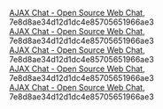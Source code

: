 [AJAX Chat - Open Source Web Chat](https://blueimp.net/ajax), 7e8d8ae34d12d1dc4e85705651966ae3  
[AJAX Chat - Open Source Web Chat](https://blueimp.net/ajax), 7e8d8ae34d12d1dc4e85705651966ae3  
[AJAX Chat - Open Source Web Chat](https://blueimp.net/ajax), 7e8d8ae34d12d1dc4e85705651966ae3  
[AJAX Chat - Open Source Web Chat](https://blueimp.net/ajax), 7e8d8ae34d12d1dc4e85705651966ae3  
[AJAX Chat - Open Source Web Chat](https://blueimp.net/ajax), 7e8d8ae34d12d1dc4e85705651966ae3  
